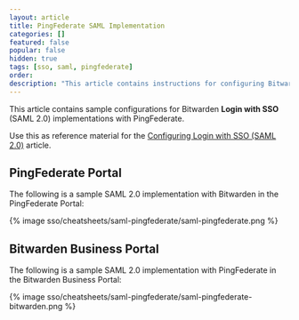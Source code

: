 ```yaml
---
layout: article
title: PingFederate SAML Implementation
categories: []
featured: false
popular: false
hidden: true
tags: [sso, saml, pingfederate]
order:
description: "This article contains instructions for configuring Bitwarden Login with SSO for PingFederate SAML 2.0 implementations."
---
```


This article contains sample configurations for Bitwarden **Login with SSO** (SAML 2.0) implementations with PingFederate.

Use this as reference material for the [Configuring Login with SSO (SAML 2.0)]({{site.baseurl}}/article/configure-sso-saml/) article.

## PingFederate Portal

The following is a sample SAML 2.0 implementation with Bitwarden in the PingFederate Portal:

{% image sso/cheatsheets/saml-pingfederate/saml-pingfederate.png %}

## Bitwarden Business Portal

The following is a sample SAML 2.0 implementation with PingFederate in the Bitwarden Business Portal:

{% image sso/cheatsheets/saml-pingfederate/saml-pingfederate-bitwarden.png %}
